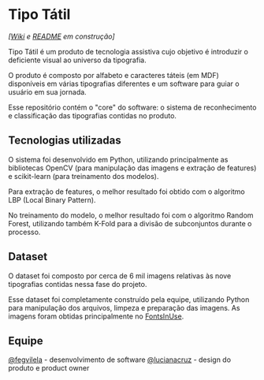 # Tipo Tátil 
_[[Wiki](https://github.com/fegvilela/tipo-tatil/wiki) e [README](https://github.com/fegvilela/tipo-tatil/blob/master/README.md) em construção]_

Tipo Tátil é um produto de tecnologia assistiva cujo objetivo é introduzir o deficiente visual ao universo da tipografia.

O produto é composto por alfabeto e caracteres táteis (em MDF) disponíveis em várias tipografias diferentes e um software para guiar o usuário em sua jornada. 

Esse repositório contém o "core" do software: o sistema de reconhecimento e classificação das tipografias contidas no produto. 

## Tecnologias utilizadas

O sistema foi desenvolvido em Python, utilizando principalmente as bibliotecas OpenCV (para manipulação das imagens e extração de features) e scikit-learn (para treinamento dos modelos).

Para extração de features, o melhor resultado foi obtido com o algoritmo LBP (Local Binary Pattern).

No treinamento do modelo, o melhor resultado foi com o algoritmo Random Forest, utilizando também K-Fold para a divisão de subconjuntos durante o processo.

## Dataset

O dataset foi composto por cerca de 6 mil imagens relativas às nove tipografias contidas nessa fase do projeto. 

Esse dataset foi completamente construído pela equipe, utilizando Python para manipulação dos arquivos, limpeza e preparação das imagens. As imagens foram obtidas principalmente no [FontsInUse](https://fontsinuse.com/).

## Equipe

[@fegvilela](https://github.com/fegvilela) - desenvolvimento de software
[@lucianacruz](https://github.com/lucianacruz) - design do produto e product owner

